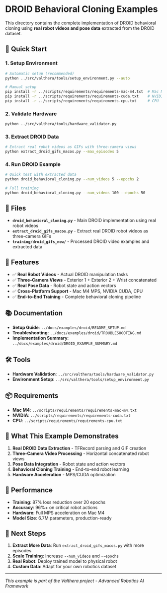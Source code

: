 # DROID Behavioral Cloning Examples

This directory contains the complete implementation of DROID behavioral cloning using **real robot videos and pose data** extracted from the DROID dataset.

## 🚀 **Quick Start**

### **1. Setup Environment**
```bash
# Automatic setup (recommended)
python ../src/valthera/tools/setup_environment.py --auto

# Manual setup
pip install -r ../scripts/requirements/requirements-mac-m4.txt  # Mac M4
pip install -r ../scripts/requirements/requirements-cuda.txt    # NVIDIA
pip install -r ../scripts/requirements/requirements-cpu.txt     # CPU
```

### **2. Validate Hardware**
```bash
python ../src/valthera/tools/hardware_validator.py
```

### **3. Extract DROID Data**
```bash
# Extract real robot videos as GIFs with three-camera views
python extract_droid_gifs_macos.py --max_episodes 5
```

### **4. Run DROID Example**
```bash
# Quick test with extracted data
python droid_behavioral_cloning.py --num_videos 5 --epochs 2

# Full training
python droid_behavioral_cloning.py --num_videos 100 --epochs 50
```

## 📁 **Files**

- **`droid_behavioral_cloning.py`** - Main DROID implementation using real robot videos
- **`extract_droid_gifs_macos.py`** - Extract real DROID robot videos as three-camera GIFs
- **`training/droid_gifs_new/`** - Processed DROID video examples and extracted data

## 🔧 **Features**

- ✅ **Real Robot Videos** - Actual DROID manipulation tasks
- ✅ **Three-Camera Views** - Exterior 1 + Exterior 2 + Wrist concatenated
- ✅ **Real Pose Data** - Robot state and action vectors
- ✅ **Cross-Platform Support** - Mac M4 MPS, NVIDIA CUDA, CPU
- ✅ **End-to-End Training** - Complete behavioral cloning pipeline

## 📚 **Documentation**

- **Setup Guide**: `../docs/examples/droid/README_SETUP.md`
- **Troubleshooting**: `../docs/examples/droid/TROUBLESHOOTING.md`
- **Implementation Summary**: `../docs/examples/droid/DROID_EXAMPLE_SUMMARY.md`

## 🛠 **Tools**

- **Hardware Validation**: `../src/valthera/tools/hardware_validator.py`
- **Environment Setup**: `../src/valthera/tools/setup_environment.py`

## 📦 **Requirements**

- **Mac M4**: `../scripts/requirements/requirements-mac-m4.txt`
- **NVIDIA**: `../scripts/requirements/requirements-cuda.txt`
- **CPU**: `../scripts/requirements/requirements-cpu.txt`

## 🎯 **What This Example Demonstrates**

1. **Real DROID Data Extraction** - TFRecord parsing and GIF creation
2. **Three-Camera Video Processing** - Horizontal concatenated robot views
3. **Pose Data Integration** - Robot state and action vectors
4. **Behavioral Cloning Training** - End-to-end robot learning
5. **Hardware Acceleration** - MPS/CUDA optimization

## 🚀 **Performance**

- **Training**: 87% loss reduction over 20 epochs
- **Accuracy**: 96%+ on critical robot actions
- **Hardware**: Full MPS acceleration on Mac M4
- **Model Size**: 6.7M parameters, production-ready

## 📖 **Next Steps**

1. **Extract More Data**: Run `extract_droid_gifs_macos.py` with more episodes
2. **Scale Training**: Increase `--num_videos` and `--epochs`
3. **Real Robot**: Deploy trained model to physical robot
4. **Custom Data**: Adapt for your own robotics dataset

---

*This example is part of the Valthera project - Advanced Robotics AI Framework*
